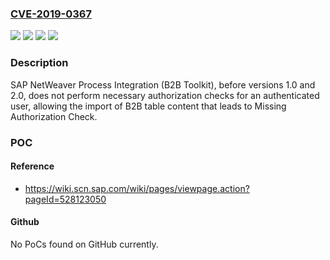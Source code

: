### [CVE-2019-0367](https://cve.mitre.org/cgi-bin/cvename.cgi?name=CVE-2019-0367)
![](https://img.shields.io/static/v1?label=Product&message=SAP%20NetWeaver%20Process%20Integration%20(B2B%20Toolkit)&color=blue)
![](https://img.shields.io/static/v1?label=Version&message=%3C%201.0%20&color=brightgreen)
![](https://img.shields.io/static/v1?label=Version&message=%3C%202.0%20&color=brightgreen)
![](https://img.shields.io/static/v1?label=Vulnerability&message=Missing%20Authorization%20Check&color=brightgreen)

### Description

SAP NetWeaver Process Integration (B2B Toolkit), before versions 1.0 and 2.0, does not perform necessary authorization checks for an authenticated user, allowing the import of B2B table content that leads to Missing Authorization Check.

### POC

#### Reference
- https://wiki.scn.sap.com/wiki/pages/viewpage.action?pageId=528123050

#### Github
No PoCs found on GitHub currently.

